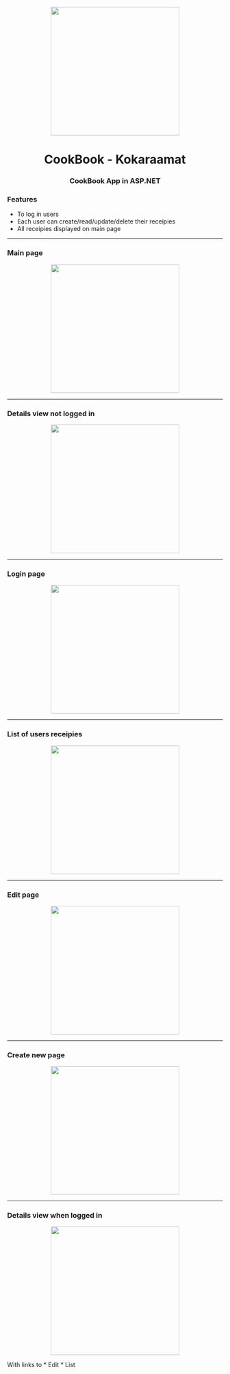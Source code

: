 <p align="center"><img src="https://user-images.githubusercontent.com/34022590/111371494-2cd65500-86a2-11eb-8479-f2241d6b6e51.jpg" width="300px"></p>

<h1 align="center">
    <strong>CookBook - Kokaraamat</strong>
</h1>
<h3 align="center">
    <p>CookBook App in ASP.NET</p>
</h3>

### Features
* To log in users
* Each user can create/read/update/delete their receipies
* All receipies displayed on main page

<hr>

### Main page

<p align="center"><img src="CookBook/mainlist.png" width="300px"></p>

<hr>

### Details view not logged in

<p align="center"><img src="CookBook/details.png" width="300px"></p>

<hr>

### Login page

<p align="center"><img src="CookBook/login.png" width="300px"></p>

<hr>

### List of users receipies

<p align="center"><img src="CookBook/userlist.png" width="300px"></p>

<hr>

### Edit page

<p align="center"><img src="CookBook/mainlist.png" width="300px"></p>

<hr>

### Create new page

<p align="center"><img src="CookBook/create.png" width="300px"></p>

<hr>

### Details view when logged in

<p align="center"><img src="CookBook/mainlist.png" width="300px"></p>
With links to
* Edit
* List
